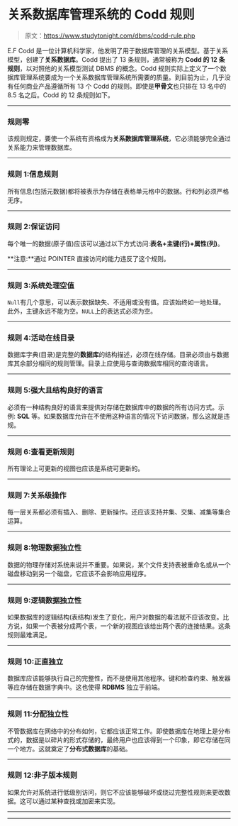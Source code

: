 # 关系数据库管理系统的 Codd 规则

> 原文：<https://www.studytonight.com/dbms/codd-rule.php>

E.F Codd 是一位计算机科学家，他发明了用于数据库管理的关系模型。基于关系模型，创建了**关系数据库**。Codd 提出了 13 条规则，通常被称为 **Codd 的 12 条规则**，以对照他的关系模型测试 DBMS 的概念。Codd 规则实际上定义了一个数据库管理系统要成为一个关系数据库管理系统所需要的质量。到目前为止，几乎没有任何商业产品遵循所有 13 个 Codd 的规则。即使是**甲骨文**也只排在 13 名中的 8.5 名之后。Codd 的 12 条规则如下。

* * *

### 规则零

该规则规定，要使一个系统有资格成为**关系数据库管理系统**，它必须能够完全通过关系能力来管理数据库。

* * *

### 规则 1:信息规则

所有信息(包括元数据)都将被表示为存储在表格单元格中的数据。行和列必须严格无序。

* * *

### 规则 2:保证访问

每个唯一的数据(原子值)应该可以通过以下方式访问:**表名+主键(行)+属性(列)**。

**注意:**通过 POINTER 直接访问的能力违反了这个规则。

* * *

### 规则 3:系统处理空值

`Null`有几个意思，可以表示数据缺失、不适用或没有值。应该始终如一地处理。此外，主键永远不能为空。`NULL`上的表达式必须为空。

* * *

### 规则 4:活动在线目录

数据库字典(目录)是完整的**数据库**的结构描述，必须在线存储。目录必须由与数据库其余部分相同的规则管理。目录上应使用与查询数据库相同的查询语言。

* * *

### 规则 5:强大且结构良好的语言

必须有一种结构良好的语言来提供对存储在数据库中的数据的所有访问方式。示例: **SQL** 等。如果数据库允许在不使用这种语言的情况下访问数据，那么这就是违规。

* * *

### 规则 6:查看更新规则

所有理论上可更新的视图也应该是系统可更新的。

* * *

### 规则 7:关系级操作

每一层关系都必须有插入、删除、更新操作。还应该支持并集、交集、减集等集合运算。

* * *

### 规则 8:物理数据独立性

数据的物理存储对系统来说并不重要。如果说，某个文件支持表被重命名或从一个磁盘移动到另一个磁盘，它应该不会影响应用程序。

* * *

### 规则 9:逻辑数据独立性

如果数据库的逻辑结构(表结构)发生了变化，用户对数据的看法就不应该改变。比方说，如果一个表被分成两个表，一个新的视图应该给出两个表的连接结果。这条规则最难满足。

* * *

### 规则 10:正直独立

数据库应该能够执行自己的完整性，而不是使用其他程序。键和检查约束、触发器等应存储在数据字典中。这也使得 **RDBMS** 独立于前端。

* * *

### 规则 11:分配独立性

不管数据库在网络中的分布如何，它都应该正常工作。即使数据库在地理上是分布式的，数据是以碎片的形式存储的，最终用户也应该得到一个印象，即它存储在同一个地方。这就奠定了**分布式数据库**的基础。

* * *

### 规则 12:非子版本规则

如果允许对系统进行低级别访问，则它不应该能够破坏或绕过完整性规则来更改数据。这可以通过某种查找或加密来实现。

* * *

* * *